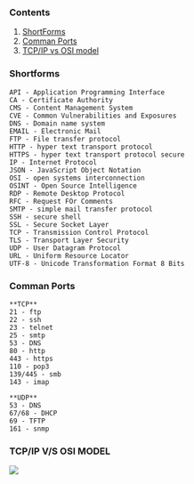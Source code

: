 ### Contents
1. [ShortForms](https://github.com/Akthar313/Notes/blob/main/quickies.md#shortforms)
2. [Comman Ports](https://github.com/Akthar313/Notes/blob/main/quickies.md#comman-ports)
3. [TCP/IP vs OSI model](https://github.com/Akthar313/Notes/blob/main/quickies.md#tcpip-vs-osi-model)

### Shortforms
```
API - Application Programming Interface
CA - Certificate Authority 
CMS - Content Management System
CVE - Common Vulnerabilities and Exposures
DNS - Domain name system
EMAIL - Electronic Mail
FTP - File transfer protocol
HTTP - hyper text transport protocol
HTTPS - hyper text transport protocol secure
IP - Internet Protocol
JSON - JavaScript Object Notation
OSI - open systems interconnection
OSINT - Open Source Intelligence
RDP - Remote Desktop Protocol
RFC - Request FOr Comments
SMTP - simple mail transfer protocol
SSH - secure shell
SSL - Secure Socket Layer
TCP - Transmission Control Protocol
TLS - Transport Layer Security
UDP - User Datagram Protocol
URL - Uniform Resource Locator
UTF-8 - Unicode Transformation Format 8 Bits
```


### Comman Ports
```
**TCP**
21 - ftp
22 - ssh
23 - telnet
25 - smtp
53 - DNS
80 - http
443 - https
110 - pop3
139/445 - smb
143 - imap

**UDP**
53 - DNS
67/68 - DHCP
69 - TFTP
161 - snmp

```
### TCP/IP V/S OSI MODEL
![](https://static.javatpoint.com/tutorial/computer-network/images/osi-vs-tcp-ip2.png)


